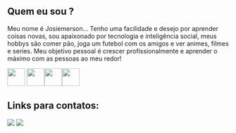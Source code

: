 ## Quem eu sou ?

Meu nome é Josiemerson... Tenho uma facilidade e desejo por aprender coisas novas, sou apaixonado por tecnologia e inteligência social, meus hobbys são comer pão, joga um futebol com os amigos e ver  animes, filmes e series. Meu objetivo pessoal é crescer profissionalmente e aprender o máximo com as pessoas ao meu redor!
  

 
<img src="https://cdn.jsdelivr.net/gh/devicons/devicon/icons/javascript/javascript-original.svg" width="40"/> <img src="https://cdn.jsdelivr.net/gh/devicons/devicon/icons/typescript/typescript-original.svg" width="40" /><img src="https://cdn.jsdelivr.net/gh/devicons/devicon/icons/react/react-original.svg" width="40" /><img src="https://cdn.jsdelivr.net/gh/devicons/devicon/icons/nodejs/nodejs-original.svg" width="40" />
          
## Links para contatos:

<div>
<a href = "josiemerson2013@gmail.com"><img src="https://img.shields.io/badge/Gmail-D14836?style=for-the-badge&logo=gmail&logoColor=white" target="_blank"></a>
<a href="https://www.linkedin.com/in/josiemerson-teixeira-bb6422255/" target="_blank"><img src="https://img.shields.io/badge/-LinkedIn-%230077B5?style=for-the-badge&logo=linkedin&logoColor=white" target="_blank"></a>   
</div>   
